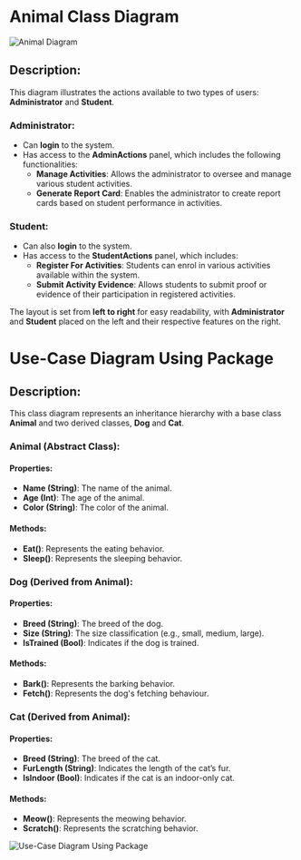 # Animal Class Diagram

![Animal Diagram](https://www.planttext.com/api/plantuml/png/VP5DQiD038NtSmejMuelKBf8x3HWQBjnBw3E27lmM0eQfO7-tBrsaeO9XIuVUdnFJrfbGxNzb9pBOsHGoUISHKi4JSASAKC5QuuJ9jX4x1Kdv_0jcw8ty8lbT_pf0EuwqyWzlE14YspPODrJCMaaYIxwNMA0HxIRsulg4j5krj_EdSWRwQ-mjHA5GdVnuyYkHKPeywjYv9FXoAjHnmA_9VD3YM_G_iLlz_f4t0zspaXpHij1YWBF98UoWLUyX9plyl1L1JbmjRIvXvO7qcZ8dluOvdsk3Mv57ERl_000)

## Description:

This diagram illustrates the actions available to two types of users: **Administrator** and **Student**.

### Administrator:
- Can **login** to the system.
- Has access to the **AdminActions** panel, which includes the following functionalities:
  - **Manage Activities**: Allows the administrator to oversee and manage various student activities.
  - **Generate Report Card**: Enables the administrator to create report cards based on student performance in activities.

### Student:
- Can also **login** to the system.
- Has access to the **StudentActions** panel, which includes:
  - **Register For Activities**: Students can enrol in various activities available within the system.
  - **Submit Activity Evidence**: Allows students to submit proof or evidence of their participation in registered activities.

The layout is set from **left to right** for easy readability, with **Administrator** and **Student** placed on the left and their respective features on the right.

# Use-Case Diagram Using Package

## Description:

This class diagram represents an inheritance hierarchy with a base class **Animal** and two derived classes, **Dog** and **Cat**.

### Animal (Abstract Class):

#### Properties:
- **Name (String)**: The name of the animal.
- **Age (Int)**: The age of the animal.
- **Color (String)**: The color of the animal.

#### Methods:
- **Eat()**: Represents the eating behavior.
- **Sleep()**: Represents the sleeping behavior.

### Dog (Derived from Animal):

#### Properties:
- **Breed (String)**: The breed of the dog.
- **Size (String)**: The size classification (e.g., small, medium, large).
- **IsTrained (Bool)**: Indicates if the dog is trained.

#### Methods:
- **Bark()**: Represents the barking behavior.
- **Fetch()**: Represents the dog's fetching behaviour.

### Cat (Derived from Animal):

#### Properties:
- **Breed (String)**: The breed of the cat.
- **FurLength (String)**: Indicates the length of the cat’s fur.
- **IsIndoor (Bool)**: Indicates if the cat is an indoor-only cat.

#### Methods:
- **Meow()**: Represents the meowing behavior.
- **Scratch()**: Represents the scratching behavior.

![Use-Case Diagram Using Package](https://www.planttext.com/api/plantuml/png/RP11RW8n34NtFeMNiE0A5IC4RCfcvWGfCS7gZ5Cv7YHKSNUSWQf0crNql_Nyv6Mne3OEFK3vP47DXG1wEXXQHkLqD8oij3VE0b0_GL9FsCI1fPdYWj-0_cQx825vvUc9ZQdCCHJSDRTsIq8QZB2bhwo6gw1n6jYsAxWyiZiR8uczq5jAN8mKDrbVTxIR-v9k_1ZOVkepha_ig3rDKrspheicTKUvZ9CMYpUSlUV4Cl_JUENs_wHL6UwQJuJVpCDgzHHK0LYIH3_u5G00)
